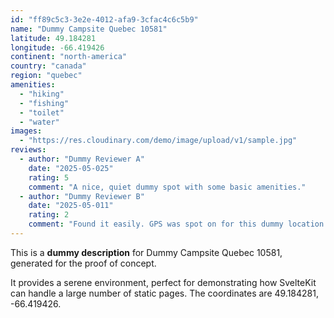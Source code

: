 ```yaml
---
id: "ff89c5c3-3e2e-4012-afa9-3cfac4c6c5b9"
name: "Dummy Campsite Quebec 10581"
latitude: 49.184281
longitude: -66.419426
continent: "north-america"
country: "canada"
region: "quebec"
amenities:
  - "hiking"
  - "fishing"
  - "toilet"
  - "water"
images:
  - "https://res.cloudinary.com/demo/image/upload/v1/sample.jpg"
reviews:
  - author: "Dummy Reviewer A"
    date: "2025-05-025"
    rating: 5
    comment: "A nice, quiet dummy spot with some basic amenities."
  - author: "Dummy Reviewer B"
    date: "2025-05-011"
    rating: 2
    comment: "Found it easily. GPS was spot on for this dummy location."
---
```


This is a **dummy description** for Dummy Campsite Quebec 10581, generated for the proof of concept.

It provides a serene environment, perfect for demonstrating how SvelteKit can handle a large number of static pages. The coordinates are 49.184281, -66.419426.

